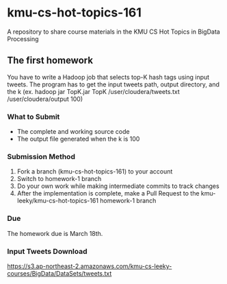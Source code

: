 # kmu-cs-hot-topics-161
A repository to share course materials in the KMU CS Hot Topics in BigData Processing

## The first homework
You have to write a Hadoop job that selects top-K hash tags using input tweets.
The program has to get the input tweets path, output directory, and the k (ex. hadoop jar TopK.jar TopK /user/cloudera/tweets.txt /user/cloudera/output 100)


### What to Submit
* The complete and working source code
* The output file generated when the k is 100 

### Submission Method
1. Fork a branch (kmu-cs-hot-topics-161) to your account
2. Switch to homework-1 branch
3. Do your own work while making intermediate commits to track changes
4. After the implementation is complete, make a Pull Request to the kmu-leeky/kmu-cs-hot-topics-161 homework-1 branch

### Due
The homework due is March 18th. 

### Input Tweets Download
https://s3.ap-northeast-2.amazonaws.com/kmu-cs-leeky-courses/BigData/DataSets/tweets.txt

